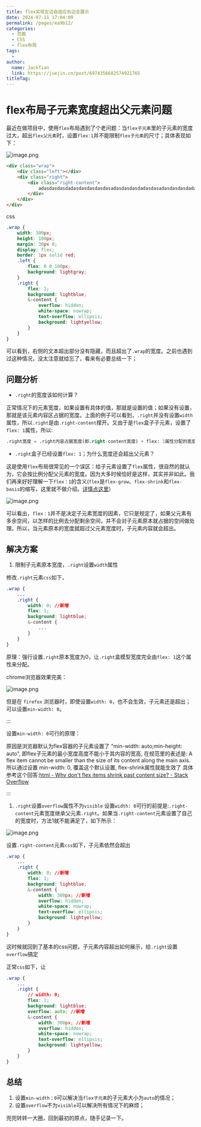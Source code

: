 ```yaml
---
title: flex实现左边自适应右边全展示
date: 2024-07-11 17:04:09
permalink: /pages/ea9b12/
categories:
  - 页面
  - CSS
  - flex布局
tags:
  - 
author: 
  name: JackTian
  link: https://juejin.cn/post/6974356682574921765
titleTag: 
---
```


# flex布局子元素宽度超出父元素问题

最近在做项目中，使用`flex`布局遇到了个老问题：当`flex子元素`里的子元素的宽度过大，超出`flex父元素`时，设置`flex:1`并不能限制`flex子元素`的尺寸；具体表现如下：

![image.png](https://p1-juejin.byteimg.com/tos-cn-i-k3u1fbpfcp/8b12bb0b52c54bec9d34c056c5c39654~tplv-k3u1fbpfcp-zoom-in-crop-mark:1512:0:0:0.awebp)



```html
<div class="wrap">
    <div class="left"></div>
    <div class="right">
        <div class="right-content">
            adasdasdasdadasdasdasdasdasadasdasdasdadasdasadasdasdasdadasdasdasdasdasadasdasdasdadasdas
        </div>
    </div>
</div>
```

css

```css
.wrap {
    width: 300px;
    height: 100px;
    margin: 30px 0;
    display: flex;
    border: 1px solid red;
    .left {
        flex: 0 0 100px;
        background: lightgray;
    }
    .right {
        flex: 1;
        background: lightblue;
        &-content {
            overflow: hidden;
            white-space: nowrap;
            text-overflow: ellipsis;
            background: lightyellow;
        }
    }
}
```

可以看到，右侧的文本超出部分没有隐藏，而且超出了`.wrap`的宽度。之前也遇到过这种情况，没太注意就给忘了，看来有必要总结一下；

## 问题分析

- `.right`的宽度该如何计算？

正常情况下的元素宽度，如果设置有具体的值，那就是设置的值；如果没有设置，那就是该元素内容区占据的宽度。上面的例子可以看到，`.right`并没有设置`width`属性，所以`.right`是由`.right-content`撑开。又由于是`flex`盒子子元素，设置了`flex: 1`属性，所以:

```sql
.right宽度 = .right内容占据宽度(即.right-content宽度) + flex: 1属性分配的宽度
```

- `.right`盒子已经设置`flex: 1`；为什么宽度还会超出父元素？

这是使用`flex`布局很常见的一个误区：给子元素设置了`flex`属性，很自然的就认为，它会按比例分配父元素的宽度。因为大多时候恰好是这样，其实并非如此。我们再来好好理解一下`flex：1`的含义(`flex`是`flex-grow`、`flex-shrink`和`flex-basis`的缩写，这里就不做介绍。[详情点这里](https://link.juejin.cn?target=https%3A%2F%2Fdeveloper.mozilla.org%2Fzh-CN%2Fdocs%2FWeb%2FCSS%2Fflex)）

![image.png](https://p1-juejin.byteimg.com/tos-cn-i-k3u1fbpfcp/cff817b045784d139d0bca6527ea424c~tplv-k3u1fbpfcp-zoom-in-crop-mark:1512:0:0:0.awebp) 

可以看出，`flex：1`并不是决定子元素宽度的因素，它只是规定了，如果父元素有多余空间，以怎样的比例去分配剩余空间，并不会对子元素原本就占据的空间做处理。所以，当元素原本的宽度就超过父元素宽度时，子元素内容就会超出。

## 解决方案

1. 限制子元素原本宽度，`.right`设置`width`属性

修改`.right`元素`css`如下，

```css
.wrap {
    ...
    .right {
        width: 0; //新增
        flex: 1;
        background: lightblue;
        &-content {
            ...
        }
    }
}
```

原理：强行设置`.right`原本宽度为0，让`.right`盒模型宽度完全由`flex: 1`这个属性来分配。

chrome浏览器效果完美：

![image.png](https://p1-juejin.byteimg.com/tos-cn-i-k3u1fbpfcp/3bb233322188449fa0d28e8f91b50de0~tplv-k3u1fbpfcp-zoom-in-crop-mark:1512:0:0:0.awebp)

但是在 `firefox` 浏览器时，即使设置`width: 0`，也不会生效，子元素还是超出；可以设置`min-width: 0`。

::: 

设置`min-width: 0`可行的原理：

原因是浏览器默认为flex容器的子元素设置了 "min-width: auto;min-height: auto", 即flex子元素的最小宽度高度不能小于其内容的宽高, 在规范里的表述是:
A flex item cannot be smaller than the size of its content along the main axis.
所以通过设置 min-width: 0, 覆盖这个默认设置, flex-shrink属性就能生效了
具体参考这个回答:[html - Why don't flex items shrink past content size? - Stack Overflow]([![img](https://lf3-cdn-tos.bytescm.com/obj/static/xitu_juejin_web/3f843e8626a3844c624fb596dddd9674.svg)stackoverflow.com](https://link.juejin.cn/?target=https%3A%2F%2Fstackoverflow.com%2Fquestions%2F36247140%2Fwhy-dont-flex-items-shrink-past-content-size%3Fanswertab%3Dvotes%23tab-top))

:::

1. `.right`设置`overflow`属性不为`visible` 设置`width: 0`可行的前提是:`.right-content`元素宽度继承父元素`.right`。如果当`.right-content`元素设置了自己的宽度时，方法1就不能满足了，如下所示：

![image.png](https://p6-juejin.byteimg.com/tos-cn-i-k3u1fbpfcp/6eb0e0ab0496475bbc9405254d62a0a9~tplv-k3u1fbpfcp-zoom-in-crop-mark:1512:0:0:0.awebp)

设置`.right-content`元素`css`如下，子元素依然会超出

```css
.wrap {
    ...
    .right {
        width: 0; //新增
        flex: 1;
        background: lightblue;
        &-content {
            width: 300px; //新增
            overflow: hidden;
            white-space: nowrap;
            text-overflow: ellipsis;
            background: lightyellow;
        }
    }
}
```

这时候就回到了基本的css问题，子元素内容超出如何展示，给`.right`设置`overflow`搞定

正常`css`如下，让

```css
.wrap {
    ...
    .right {
        // width: 0;
        flex: 1;
        background: lightblue;
        overflow: auto; //新增
        &-content {
            width: 300px; //新增
            overflow: hidden;
            white-space: nowrap;
            text-overflow: ellipsis;
            background: lightyellow;
        }
    }
}
```

## 总结

1. 设置`min-width：0`可以解决当`flex子元素`的子元素大小为`auto`的情况；
2. 设置`overflow`不为`visible`可以解决所有情况下的麻烦；

兜兜转转一大圈，回到最初的原点，随手记录一下。

